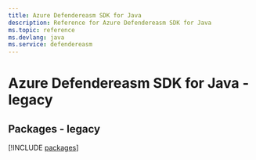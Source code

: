 ```yaml
---
title: Azure Defendereasm SDK for Java
description: Reference for Azure Defendereasm SDK for Java
ms.topic: reference
ms.devlang: java
ms.service: defendereasm
---
```

# Azure Defendereasm SDK for Java - legacy
## Packages - legacy
[!INCLUDE [packages](defendereasm-index.md)]

